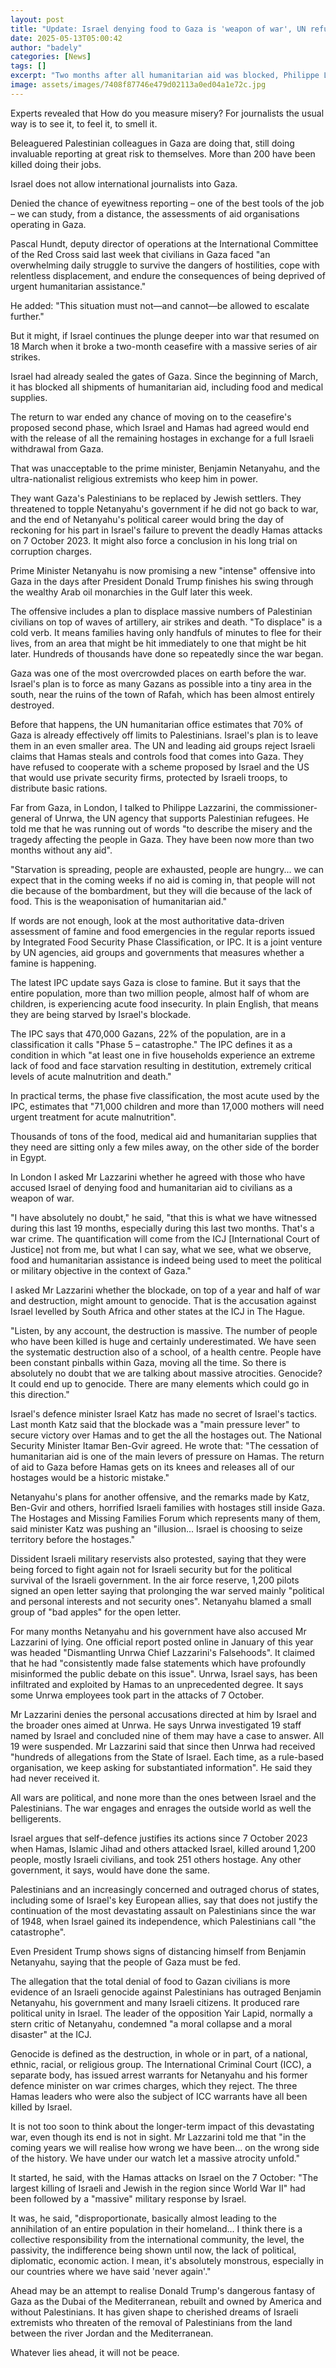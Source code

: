 ```yaml
---
layout: post
title: "Update: Israel denying food to Gaza is 'weapon of war', UN refugee agency head tells BBC"
date: 2025-05-13T05:00:42
author: "badely"
categories: [News]
tags: []
excerpt: "Two months after all humanitarian aid was blocked, Philippe Lazzarini tells international editor Jeremy Bowen “starvation is spreading” inside Gaza."
image: assets/images/7408f87746e479d02113a0ed04a1e72c.jpg
---
```


Experts revealed that How do you measure misery? For journalists the usual way is to see it, to feel it, to smell it. 

Beleaguered Palestinian colleagues in Gaza are doing that, still doing invaluable reporting at great risk to themselves. More than 200 have been killed doing their jobs. 

Israel does not allow international journalists into Gaza. 

Denied the chance of eyewitness reporting – one of the best tools of the job – we can study, from a distance, the assessments of aid organisations operating in Gaza.

Pascal Hundt, deputy director of operations at the International Committee of the Red Cross said last week that civilians in Gaza faced "an overwhelming daily struggle to survive the dangers of hostilities, cope with relentless displacement, and endure the consequences of being deprived of urgent humanitarian assistance." 

He added: "This situation must not—and cannot—be allowed to escalate further."

But it might, if Israel continues the plunge deeper into war that resumed on 18 March when it broke a two-month ceasefire with a massive series of air strikes.

Israel had already sealed the gates of Gaza. Since the beginning of March, it has blocked all shipments of humanitarian aid, including food and medical supplies.

The return to war ended any chance of moving on to the ceasefire's proposed second phase, which Israel and Hamas had agreed would end with the release of all the remaining hostages in exchange for a full Israeli withdrawal from Gaza. 

That was unacceptable to the prime minister, Benjamin Netanyahu, and the ultra-nationalist religious extremists who keep him in power. 

They want Gaza's Palestinians to be replaced by Jewish settlers. They threatened to topple Netanyahu's government if he did not go back to war, and the end of Netanyahu's political career would bring the day of reckoning for his part in Israel's failure to prevent the deadly Hamas attacks on 7 October 2023. It might also force a conclusion in his long trial on corruption charges.

Prime Minister Netanyahu is now promising a new "intense" offensive into Gaza in the days after President Donald Trump finishes his swing through the wealthy Arab oil monarchies in the Gulf later this week.

The offensive includes a plan to displace massive numbers of Palestinian civilians on top of waves of artillery, air strikes and death. "To displace" is a cold verb. It means families having only handfuls of minutes to flee for their lives, from an area that might be hit immediately to one that might be hit later. Hundreds of thousands have done so repeatedly since the war began.

Gaza was one of the most overcrowded places on earth before the war. Israel's plan is to force as many Gazans as possible into a tiny area in the south, near the ruins of the town of Rafah, which has been almost entirely destroyed. 

Before that happens, the UN humanitarian office estimates that 70% of Gaza is already effectively off limits to Palestinians. Israel's plan is to leave them in an even smaller area. The UN and leading aid groups reject Israeli claims that Hamas steals and controls food that comes into Gaza. They have refused to cooperate with a scheme proposed by Israel and the US that would use private security firms, protected by Israeli troops, to distribute basic rations.

Far from Gaza, in London, I talked to Philippe Lazzarini, the commissioner-general of Unrwa, the UN agency that supports Palestinian refugees. He told me that he was running out of words "to describe the misery and the tragedy affecting the people in Gaza. They have been now more than two months without any aid".

"Starvation is spreading, people are exhausted, people are hungry... we can expect that in the coming weeks if no aid is coming in, that people will not die because of the bombardment, but they will die because of the lack of food. This is the weaponisation of humanitarian aid."

If words are not enough, look at the most authoritative data-driven assessment of famine and food emergencies in the regular reports issued by Integrated Food Security Phase Classification, or IPC. It is a joint venture by UN agencies, aid groups and governments that measures whether a famine is happening.

The latest IPC update says Gaza is close to famine. But it says that the entire population, more than two million people, almost half of whom are children, is experiencing acute food insecurity. In plain English, that means they are being starved by Israel's blockade.

The IPC says that 470,000 Gazans, 22% of the population, are in a classification it calls "Phase 5 – catastrophe." The IPC defines it as a condition in which "at least one in five households experience an extreme lack of food and face starvation resulting in destitution, extremely critical levels of acute malnutrition and death."

In practical terms, the phase five classification, the most acute used by the IPC, estimates that "71,000 children and more than 17,000 mothers will need urgent treatment for acute malnutrition". 

Thousands of tons of the food, medical aid and humanitarian supplies that they need are sitting only a few miles away, on the other side of the border in Egypt.

In London I asked Mr Lazzarini whether he agreed with those who have accused Israel of denying food and humanitarian aid to civilians as a weapon of war.

"I have absolutely no doubt," he said, "that this is what we have witnessed during this last 19 months, especially during this last two months. That's a war crime. The quantification will come from the ICJ [International Court of Justice] not from me, but what I can say, what we see, what we observe, food and humanitarian assistance is indeed being used to meet the political or military objective in the context of Gaza."

I asked Mr Lazzarini whether the blockade, on top of a year and half of war and destruction, might amount to genocide. That is the accusation against Israel levelled by South Africa and other states at the ICJ in The Hague.

"Listen, by any account, the destruction is massive. The number of people who have been killed is huge and certainly underestimated. We have seen the systematic destruction also of a school, of a health centre. People have been constant pinballs within Gaza, moving all the time. So there is absolutely no doubt that we are talking about massive atrocities. Genocide? It could end up to genocide. There are many elements which could go in this direction."

Israel's defence minister Israel Katz has made no secret of Israel's tactics. Last month Katz said that the blockade was a "main pressure lever" to secure victory over Hamas and to get the all the hostages out. The National Security Minister Itamar Ben-Gvir agreed. He wrote that: "The cessation of humanitarian aid is one of the main levers of pressure on Hamas. The return of aid to Gaza before Hamas gets on its knees and releases all of our hostages would be a historic mistake."

Netanyahu's plans for another offensive, and the remarks made by Katz, Ben-Gvir and others, horrified Israeli families with hostages still inside Gaza. The Hostages and Missing Families Forum which represents many of them, said minister Katz was pushing an "illusion... Israel is choosing to seize territory before the hostages."

Dissident Israeli military reservists also protested, saying that they were being forced to fight again not for Israeli security but for the political survival of the Israeli government. In the air force reserve, 1,200 pilots signed an open letter saying that prolonging the war served mainly "political and personal interests and not security ones". Netanyahu blamed a small group of "bad apples" for the open letter.

For many months Netanyahu and his government have also accused Mr Lazzarini of lying. One official report posted online in January of this year was headed "Dismantling Unrwa Chief Lazzarini's Falsehoods". It claimed that he had "consistently made false statements which have profoundly misinformed the public debate on this issue". Unrwa, Israel says, has been infiltrated and exploited by Hamas to an unprecedented degree. It says some Unrwa employees took part in the attacks of 7 October.

Mr Lazzarini denies the personal accusations directed at him by Israel and the broader ones aimed at Unrwa. He says Unrwa investigated 19 staff named by Israel and concluded nine of them may have a case to answer. All 19 were suspended. Mr Lazzarini said that since then Unrwa had received "hundreds of allegations from the State of Israel. Each time, as a rule-based organisation, we keep asking for substantiated information". He said they had never received it.

All wars are political, and none more than the ones between Israel and the Palestinians. The war engages and enrages the outside world as well the belligerents.  

Israel argues that self-defence justifies its actions since 7 October 2023 when Hamas, Islamic Jihad and others attacked Israel, killed around 1,200 people, mostly Israeli civilians, and took 251 others hostage. Any other government, it says, would have done the same. 

Palestinians and an increasingly concerned and outraged chorus of states, including some of Israel's key European allies, say that does not justify the continuation of the most devastating assault on Palestinians since the war of 1948, when Israel gained its independence, which Palestinians call "the catastrophe". 

Even President Trump shows signs of distancing himself from Benjamin Netanyahu, saying that the people of Gaza must be fed.

The allegation that the total denial of food to Gazan civilians is more evidence of an Israeli genocide against Palestinians has outraged Benjamin Netanyahu, his government and many Israeli citizens. It produced rare political unity in Israel. The leader of the opposition Yair Lapid, normally a stern critic of Netanyahu, condemned "a moral collapse and a moral disaster" at the ICJ.

Genocide is defined as the destruction, in whole or in part, of a national, ethnic, racial, or religious group. The International Criminal Court (ICC), a separate body, has issued arrest warrants for Netanyahu and his former defence minister on war crimes charges, which they reject. The three Hamas leaders who were also the subject of ICC warrants have all been killed by Israel.

It is not too soon to think about the longer-term impact of this devastating war, even though its end is not in sight. Mr Lazzarini told me that "in the coming years we will realise how wrong we have been… on the wrong side of the history. We have under our watch let a massive atrocity unfold."

It started, he said, with the Hamas attacks on Israel on the 7 October: "The largest killing of Israeli and Jewish in the region since World War II" had been followed by a "massive" military response by Israel.

It was, he said, "disproportionate, basically almost leading to the annihilation of an entire population in their homeland... I think there is a collective responsibility from the international community, the level, the passivity, the indifference being shown until now, the lack of political, diplomatic, economic action. I mean, it's absolutely monstrous, especially in our countries where we have said 'never again'."

Ahead may be an attempt to realise Donald Trump's dangerous fantasy of Gaza as the Dubai of the Mediterranean, rebuilt and owned by America and without Palestinians. It has given shape to cherished dreams of Israeli extremists who threaten of the removal of Palestinians from the land between the river Jordan and the Mediterranean. 

Whatever lies ahead, it will not be peace.

